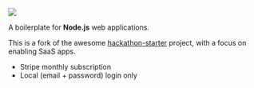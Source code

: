 ![](https://github.com/mvaragnat/side-starter/blob/master/public/images/screenshot.png)

A boilerplate for **Node.js** web applications.

This is a fork of the awesome [hackathon-starter](https://github.com/sahat/hackathon-starter) project, with a focus on enabling SaaS apps.
- Stripe monthly subscription
- Local (email + password) login only

